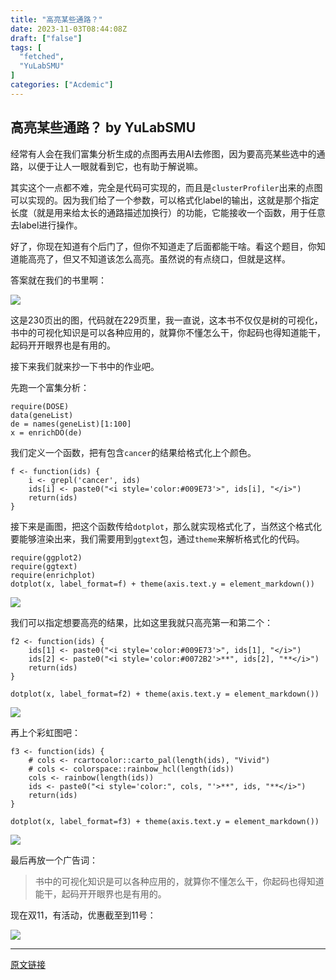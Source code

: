 ```yaml
---
title: "高亮某些通路？"
date: 2023-11-03T08:44:08Z
draft: ["false"]
tags: [
  "fetched",
  "YuLabSMU"
]
categories: ["Acdemic"]
---
```

高亮某些通路？ by YuLabSMU
------
<div><section data-tool="mdnice编辑器" data-website="https://www.mdnice.com" data-mpa-powered-by="yiban.io"><p data-tool="mdnice编辑器">经常有人会在我们富集分析生成的点图再去用AI去修图，因为要高亮某些选中的通路，以便于让人一眼就看到它，也有助于解说嘛。</p><p data-tool="mdnice编辑器">其实这个一点都不难，完全是代码可实现的，而且是<code>clusterProfiler</code>出来的点图可以实现的。因为我们给了一个参数，可以格式化label的输出，这就是那个指定长度（就是用来给太长的通路描述加换行）的功能，它能接收一个函数，用于任意去label进行操作。</p><p data-tool="mdnice编辑器">好了，你现在知道有个后门了，但你不知道走了后面都能干啥。看这个题目，你知道能高亮了，但又不知道该怎么高亮。虽然说的有点绕口，但就是这样。</p><p data-tool="mdnice编辑器">答案就在我们的书里啊：</p><p><img data-galleryid="" data-ratio="0.7502930832356389" data-s="300,640" data-src="https://mmbiz.qpic.cn/mmbiz_jpg/MPBFtnFrw4kc1OyfwHOybkJMRQP6jwDJf506W1ZzOVqsyhnRVUAwAcuORpnFqpYyamu7bMZHaTwZ1Mp4PLWJVA/640?wx_fmt=jpeg" data-type="jpeg" data-w="1706" src="https://mmbiz.qpic.cn/mmbiz_jpg/MPBFtnFrw4kc1OyfwHOybkJMRQP6jwDJf506W1ZzOVqsyhnRVUAwAcuORpnFqpYyamu7bMZHaTwZ1Mp4PLWJVA/640?wx_fmt=jpeg"></p><p data-tool="mdnice编辑器">这是230页出的图，代码就在229页里，我一直说，这本书不仅仅是树的可视化，书中的可视化知识是可以各种应用的，就算你不懂怎么干，你起码也得知道能干，起码开开眼界也是有用的。</p><p data-tool="mdnice编辑器">接下来我们就来抄一下书中的作业吧。</p><p data-tool="mdnice编辑器">先跑一个富集分析：</p><pre data-tool="mdnice编辑器"><span></span><code><span>require</span>(DOSE)<br>data(geneList)<br>de = names(geneList)[<span>1</span>:<span>100</span>]<br>x = enrichDO(de)<br></code></pre><p data-tool="mdnice编辑器">我们定义一个函数，把有包含<code>cancer</code>的结果给格式化上个颜色。</p><pre data-tool="mdnice编辑器"><span></span><code>f &lt;- <span>function</span>(ids) {<br>    i &lt;- grepl(<span>'cancer'</span>, ids)<br>    ids[i] &lt;- paste0(<span>"&lt;i style='color:#009E73'&gt;"</span>, ids[i], <span>"&lt;/i&gt;"</span>)<br>    <span>return</span>(ids)<br>}<br></code></pre><p data-tool="mdnice编辑器">接下来是画图，把这个函数传给<code>dotplot</code>，那么就实现格式化了，当然这个格式化要能够渲染出来，我们需要用到<code>ggtext</code>包，通过<code>theme</code>来解析格式化的代码。</p><pre data-tool="mdnice编辑器"><span></span><code><span>require</span>(ggplot2)<br><span>require</span>(ggtext)<br><span>require</span>(enrichplot)<br>dotplot(x, label_format=f) + theme(axis.text.y = element_markdown())<br></code></pre><p><img data-galleryid="" data-ratio="1.0625" data-s="300,640" data-src="https://mmbiz.qpic.cn/mmbiz_png/MPBFtnFrw4kc1OyfwHOybkJMRQP6jwDJgCWVynwvEBM8zRkNibOTlK2u4C03Wc8OK3pg7k7wxe3XONPHCGZpZug/640?wx_fmt=png" data-type="png" data-w="688" src="https://mmbiz.qpic.cn/mmbiz_png/MPBFtnFrw4kc1OyfwHOybkJMRQP6jwDJgCWVynwvEBM8zRkNibOTlK2u4C03Wc8OK3pg7k7wxe3XONPHCGZpZug/640?wx_fmt=png"></p><p data-tool="mdnice编辑器">我们可以指定想要高亮的结果，比如这里我就只高亮第一和第二个：</p><pre data-tool="mdnice编辑器"><span></span><code>f2 &lt;- <span>function</span>(ids) {<br>    ids[<span>1</span>] &lt;- paste0(<span>"&lt;i style='color:#009E73'&gt;"</span>, ids[<span>1</span>], <span>"&lt;/i&gt;"</span>)<br>    ids[<span>2</span>] &lt;- paste0(<span>"&lt;i style='color:#0072B2'&gt;**"</span>, ids[<span>2</span>], <span>"**&lt;/i&gt;"</span>)<br>    <span>return</span>(ids)<br>} <br><br>dotplot(x, label_format=f2) + theme(axis.text.y = element_markdown())<br></code></pre><p><img data-galleryid="" data-ratio="1.0625" data-s="300,640" data-src="https://mmbiz.qpic.cn/mmbiz_png/MPBFtnFrw4kc1OyfwHOybkJMRQP6jwDJZy26asSnfVud6Ficxt5T3eO0h9EUFO0iaFeXSqRjjkicw9hR6exE2yrnQ/640?wx_fmt=png" data-type="png" data-w="688" src="https://mmbiz.qpic.cn/mmbiz_png/MPBFtnFrw4kc1OyfwHOybkJMRQP6jwDJZy26asSnfVud6Ficxt5T3eO0h9EUFO0iaFeXSqRjjkicw9hR6exE2yrnQ/640?wx_fmt=png"></p><p data-tool="mdnice编辑器">再上个彩虹图吧：</p><pre data-tool="mdnice编辑器"><span></span><code>f3 &lt;- <span>function</span>(ids) {<br>    <span># cols &lt;- rcartocolor::carto_pal(length(ids), "Vivid")</span><br>    <span># cols &lt;- colorspace::rainbow_hcl(length(ids))</span><br>    cols &lt;- rainbow(length(ids))<br>    ids &lt;- paste0(<span>"&lt;i style='color:"</span>, cols, <span>"'&gt;**"</span>, ids, <span>"**&lt;/i&gt;"</span>)<br>    <span>return</span>(ids)    <br>}<br><br>dotplot(x, label_format=f3) + theme(axis.text.y = element_markdown())<br></code></pre><p><img data-galleryid="" data-ratio="1.0625" data-s="300,640" data-src="https://mmbiz.qpic.cn/mmbiz_png/MPBFtnFrw4kc1OyfwHOybkJMRQP6jwDJxKJliaz6USGpve4fNs6LlXmic3lED7zUubgLvfe9zdKwAZianKLCA5etQ/640?wx_fmt=png" data-type="png" data-w="688" src="https://mmbiz.qpic.cn/mmbiz_png/MPBFtnFrw4kc1OyfwHOybkJMRQP6jwDJxKJliaz6USGpve4fNs6LlXmic3lED7zUubgLvfe9zdKwAZianKLCA5etQ/640?wx_fmt=png"></p><p data-tool="mdnice编辑器">最后再放一个广告词：</p><blockquote data-tool="mdnice编辑器"><p>书中的可视化知识是可以各种应用的，就算你不懂怎么干，你起码也得知道能干，起码开开眼界也是有用的。</p></blockquote><p data-tool="mdnice编辑器">现在双11，有活动，优惠截至到11号：</p><p><img data-galleryid="" data-ratio="1.8886043533930859" data-s="300,640" data-src="https://mmbiz.qpic.cn/mmbiz_jpg/MPBFtnFrw4kc1OyfwHOybkJMRQP6jwDJlqjticvOT5ia6M3NtNNJVIkR9vfBcIja0uHSicUyW6d7LIPzBZaJS3yDQ/640?wx_fmt=jpeg" data-type="jpeg" data-w="1562" src="https://mmbiz.qpic.cn/mmbiz_jpg/MPBFtnFrw4kc1OyfwHOybkJMRQP6jwDJlqjticvOT5ia6M3NtNNJVIkR9vfBcIja0uHSicUyW6d7LIPzBZaJS3yDQ/640?wx_fmt=jpeg"></p></section><p><mp-style-type data-value="10000"></mp-style-type></p></div>  
<hr>
<a href="https://mp.weixin.qq.com/s/1C2qN7glQbkJvZc2Ia36Nw",target="_blank" rel="noopener noreferrer">原文链接</a>
